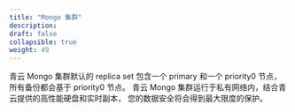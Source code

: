 ```yaml
---
title: "Mongo 集群"
description: 
draft: false
collapsible: true
weight: 49
---
```


青云 Mongo 集群默认的 replica set 包含一个 primary 和一个 priority0 节点， 所有备份都会基于 priority0 节点。 青云 Mongo 集群运行于私有网络内，结合青云提供的高性能硬盘和实时副本， 您的数据安全将会得到最大限度的保护。
